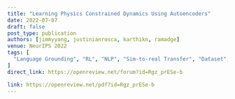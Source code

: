 ```yaml
---
title: "Learning Physics Constrained Dynamics Using Autoencoders"
date: 2022-07-07
draft: false
post_type: publication
authors: [jimmyyang, justinianrosca, karthikn, ramadge]
venue: NeurIPS 2022
tags: [
  "Language Grounding", "RL", "NLP", "Sim-to-real Transfer", "Dataset", "Benchmark"
]
direct_link: https://openreview.net/forum?id=Rgz_prESe-b

link: https://openreview.net/pdf?id=Rgz_prESe-b
---
```

